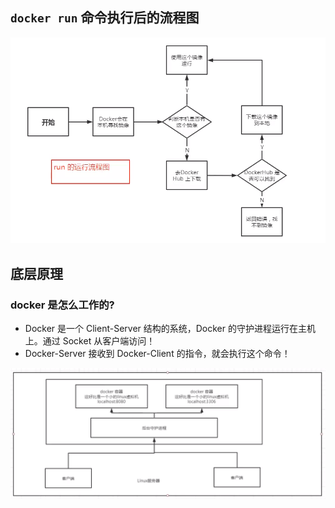 ## `docker run` 命令执行后的流程图

![](../img/docker%20run原理图.jpg)

## 底层原理

### docker 是怎么工作的?

- Docker 是一个 Client-Server 结构的系统，Docker 的守护进程运行在主机上。通过 Socket 从客户端访问！
- Docker-Server 接收到 Docker-Client 的指令，就会执行这个命令！

![](../img/docker底层原理图.jpg)
